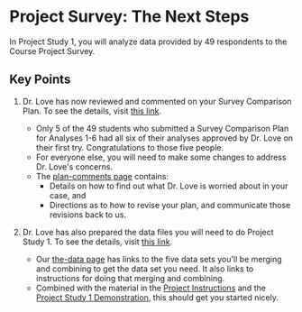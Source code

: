 # Project Survey: The Next Steps

In Project Study 1, you will analyze data provided by 49 respondents to the Course Project Survey.

## Key Points

1. Dr. Love has now reviewed and commented on your Survey Comparison Plan. To see the details, visit [this link](https://github.com/THOMASELOVE/431-2018-project/blob/master/survey-results/plan-comments.md). 
    - Only 5 of the 49 students who submitted a Survey Comparison Plan for Analyses 1-6 had all six of their analyses approved by Dr. Love on their first try. Congratulations to those five people. 
    - For everyone else, you will need to make some changes to address Dr. Love's concerns. 
    - The [plan-comments page](https://github.com/THOMASELOVE/431-2018-project/blob/master/survey-results/plan-comments.md) contains:
        - Details on how to find out what Dr. Love is worried about in your case, and 
        - Directions as to how to revise your plan, and communicate those revisions back to us.

2. Dr. Love has also prepared the data files you will need to do Project Study 1. To see the details, visit [this link](https://github.com/THOMASELOVE/431-2018-project/blob/master/survey-results/the-data.md).
    - Our [the-data page](https://github.com/THOMASELOVE/431-2018-project/blob/master/survey-results/the-data.md) has links to the five data sets you'll be merging and combining to get the data set you need. It also links to instructions for doing that merging and combining.
    - Combined with the material in the [Project Instructions](https://thomaselove.github.io/431-2018-project/) and the [Project Study 1 Demonstration](https://github.com/THOMASELOVE/431-2018-project/tree/master/demo_study1), this should get you started nicely.
